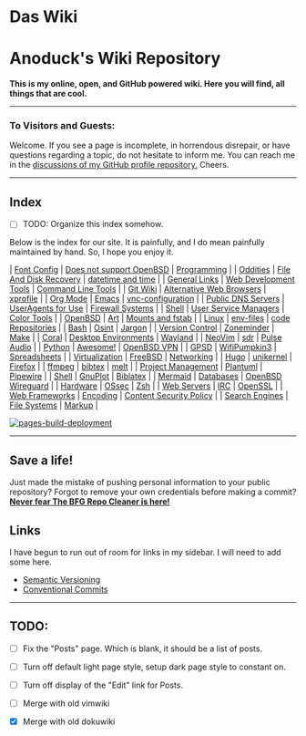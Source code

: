 # Das Wiki

# Anoduck's Wiki Repository

__This is my online, open, and GitHub powered wiki. Here you will find, all things that are cool.__

-----

### To Visitors and Guests:

Welcome. If you see a page is incomplete, in horrendous disrepair, or have questions regarding a topic, do not hesitate to inform me. You
can reach me in the [discussions of my GitHub profile repository.](https://github.com/anoduck) Cheers.

-----

## Index

- [ ] TODO: Organize this index somehow.

Below is the index for our site. It is painfully, and I do mean painfully maintained by hand. So, I hope you enjoy it.

| [Font Config](font_config)         | [Does not support OpenBSD](unsupported_for_OpenBSD) | [Programming](programming)               |
| [Oddities](oddities)               | [File And Disk Recovery](file_disk-recovery)        | [datetime and time](datetime_timetime)   |
| [General Links](links)             | [Web Development Tools](web_dev_tools)              | [Command Line Tools](command_line_tools) |
| [Git Wiki](git-wiki-skeleton)      | [Alternative Web Browsers](web_browsers)            | [xprofile](xprofile)                     |
| [Org Mode](orgmode)                | [Emacs](emacs)                                      | [vnc-configuration](vnc)                 |
| [Public DNS Servers](dns)          | [UserAgents for Use](useragent)                     | [Firewall Systems](firewall)             |
| [Shell](shell)                     | [User Service Managers](service_managers)           | [Color Tools](color_tools)               |
| [OpenBSD](openbsd)                 | [Art](art)                                          | [Mounts and fstab](mount_fstab)          |
| [Linux](linux)                     | [env-files](env-files)                              | [code Repositories](repos)               |
| [Bash](bash)                       | [Osint](osint)                                      | [Jargon](jargon)                         |
| [Version Control](versioning)      | [Zoneminder](zoneminder)                            | [Make](make)                             |
| [Coral](google-coral)              | [Desktop Environments](Desktops)                    | [Wayland](wayland)                       |
| [NeoVim](nvim)                     | [sdr](sdr)                                          | [Pulse Audio](pulse)                     |
| [Python](python)                   | [Awesome!](awesome)                                 | [OpenBSD VPN](open-openvpn)              |
| [GPSD](gpsd)                       | [WifiPumpkin3](wp3)                                 | [Spreadsheets](spreadsheet)              |
| [Virtualization](virtualization)   | [FreeBSD](freebsd)                                  | [Networking](networking)                 |
| [Hugo](hugo)                       | [unikernel](unikernel)                              | [Firefox](firefox)                       |
| [ffmpeg](ffmpeg)                   | [bibtex](biblatex)                                  | [melt](melt)                             |
| [Project Management](projman)      | [Plantuml](plantuml)                                | [Pipewire](pipewire)                     |
| [Shell](shell)                      | [GnuPlot](gnuplot)                                  | [Biblatex](biblatex)                     |
| [Mermaid](mermaid)                 | [Databases](databases)                              | [OpenBSD Wireguard](openbsd-wireguard)   |
| [Hardware](hardware)               | [OSsec](ossec)                                      | [Zsh](zsh)                               |
| [Web Servers](web_servers)         | [IRC](irc)                                          | [OpenSSL](openssl)                       |
| [Web Frameworks](webframeworks)    | [Encoding](encoding)                                | [Content Security Policy](CSP)           |
| [Search Engines](search_engines) | [File Systems](filesystem)                          | [Markup](markup)                         |

[![pages-build-deployment]()](https://github.com/anoduck/wiki/actions/workflows/pages/pages-build-deployment)

-----

## Save a life!

Just made the mistake of pushing personal information to your public repository? Forgot to remove your own
credentials before making a commit? [**Never fear The BFG Repo Cleaner is
here!**](https://rtyley.github.io/bfg-repo-cleaner)

## Links

I have begun to run out of room for links in my sidebar. I will need to add some here.

- [Semantic Versioning](https://semver.org)
- [Conventional Commits](https://www.conventionalcommits.org/)

-----

## TODO:

- [ ] Fix the "Posts" page. Which is blank, it should be a list of posts.
- [ ] Turn off default light page style, setup dark page style to constant on.
- [ ] Turn off display of the "Edit" link for Posts.
- [ ] Merge with old vimwiki
- [x] Merge with old dokuwiki


